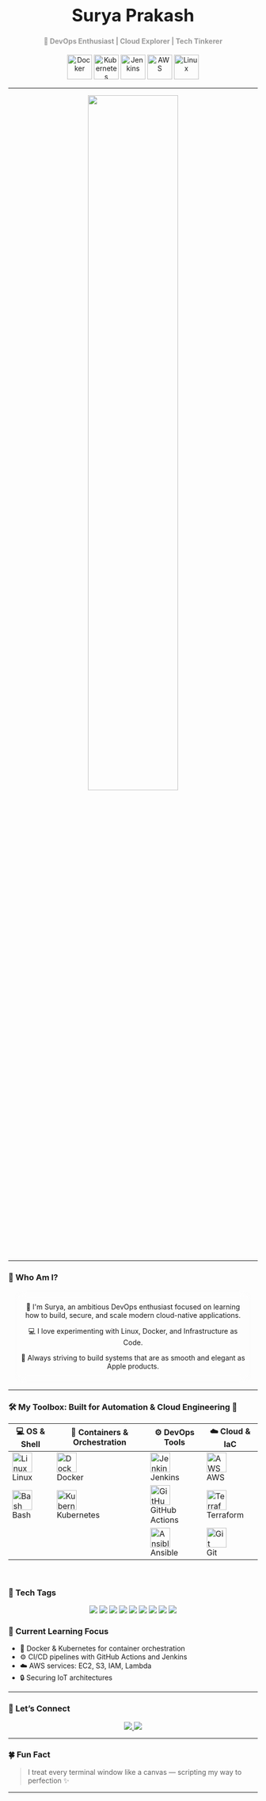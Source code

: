 <!-- Header -->
<div align="center">
  <h1 style="font-family: -apple-system, BlinkMacSystemFont, sans-serif; font-size: 2.5em;">Surya Prakash</h1>
  <h4 style="font-family: -apple-system; color: #999;">🚀 DevOps Enthusiast | Cloud Explorer | Tech Tinkerer</h4>
</div>

<!-- Dock Style Icons -->
<p align="center">
  <img src="https://cdn.jsdelivr.net/gh/devicons/devicon/icons/docker/docker-original.svg" height="50" title="Docker"/>
  <img src="https://cdn.jsdelivr.net/gh/devicons/devicon/icons/kubernetes/kubernetes-plain.svg" height="50" title="Kubernetes"/>
  <img src="https://cdn.jsdelivr.net/gh/devicons/devicon/icons/jenkins/jenkins-original.svg" height="50" title="Jenkins"/>
  <img src="https://skillicons.dev/icons?i=aws"height="50" title="AWS"/>
  <img src="https://cdn.jsdelivr.net/gh/devicons/devicon/icons/linux/linux-original.svg" height="50" title="Linux"/>
</p>

---

<!-- Glass Card -->
<div align="center">
  <img src="https://github-readme-stats.vercel.app/api?username=Surya-pkh&show_icons=true&theme=transparent&hide_border=true&custom_title=My%20DevOps%20Journey" width="60%"/>
</div>

---

### 🧩 Who Am I?

<div align="center" style="font-family: -apple-system; padding: 10px; border-radius: 15px; backdrop-filter: blur(10px); border: 1px solid rgba(255,255,255,0.2); background-color: rgba(255,255,255,0.05); width: 90%; margin: auto;">
  <p>
    👋 I'm Surya, an ambitious DevOps enthusiast focused on learning how to build, secure, and scale modern cloud-native applications.
  </p>
  <p>
    💻 I love experimenting with Linux, Docker, and Infrastructure as Code.
  </p>
  <p>
    🚀 Always striving to build systems that are as smooth and elegant as Apple products.
  </p>
</div>

---

### 🛠️ My Toolbox: Built for Automation & Cloud Engineering 🚀

<div align="center">

| 💻 OS & Shell | 🐳 Containers & Orchestration | ⚙️ DevOps Tools | ☁️ Cloud & IaC |
|--------------|-------------------------------|----------------|----------------|
| <img src="https://cdn.jsdelivr.net/gh/devicons/devicon/icons/linux/linux-original.svg" title="Linux" width="40" /> <br/> Linux | <img src="https://cdn.jsdelivr.net/gh/devicons/devicon/icons/docker/docker-original.svg" title="Docker" width="40" /> <br/> Docker | <img src="https://cdn.jsdelivr.net/gh/devicons/devicon/icons/jenkins/jenkins-original.svg" title="Jenkins" width="40" /> <br/> Jenkins | <img src="https://cdn.jsdelivr.net/gh/devicons/devicon/icons/amazonwebservices/amazonwebservices-original.svg" title="AWS" width="40" /> <br/> AWS |
| <img src="https://cdn.jsdelivr.net/gh/devicons/devicon/icons/bash/bash-original.svg" title="Bash" width="40" /> <br/> Bash | <img src="https://cdn.jsdelivr.net/gh/devicons/devicon/icons/kubernetes/kubernetes-plain.svg" title="Kubernetes" width="40" /> <br/> Kubernetes | <img src="https://cdn.jsdelivr.net/gh/devicons/devicon/icons/github/github-original.svg" title="GitHub Actions" width="40" /> <br/> GitHub Actions | <img src="https://cdn.jsdelivr.net/gh/devicons/devicon/icons/terraform/terraform-original.svg" title="Terraform" width="40" /> <br/> Terraform |
|              |                               | <img src="https://cdn.jsdelivr.net/gh/devicons/devicon/icons/ansible/ansible-original.svg" title="Ansible" width="40" /> <br/> Ansible | <img src="https://cdn.jsdelivr.net/gh/devicons/devicon/icons/git/git-original.svg" title="Git" width="40" /> <br/> Git |
</div>

<br/>

### 🔗 Tech Tags

<p align="center">
  <img src="https://img.shields.io/badge/Linux-000?style=for-the-badge&logo=linux&logoColor=white" />
  <img src="https://img.shields.io/badge/Docker-0db7ed?style=for-the-badge&logo=docker&logoColor=white" />
  <img src="https://img.shields.io/badge/Kubernetes-326CE5?style=for-the-badge&logo=kubernetes&logoColor=white" />
  <img src="https://img.shields.io/badge/Jenkins-D24939?style=for-the-badge&logo=jenkins&logoColor=white" />
  <img src="https://img.shields.io/badge/Ansible-EE0000?style=for-the-badge&logo=ansible&logoColor=white" />
  <img src="https://skillicons.dev/icons?i=aws?style=for-the-badge&logo=amazonaws&logoColor=white" />
  <img src="https://img.shields.io/badge/GitHub_Actions-2088FF?style=for-the-badge&logo=githubactions&logoColor=white" />
  <img src="https://img.shields.io/badge/Terraform-844FBA?style=for-the-badge&logo=terraform&logoColor=white" />
  <img src="https://img.shields.io/badge/Git-F05032?style=for-the-badge&logo=git&logoColor=white" />
</p>


### 🧠 Current Learning Focus

- 🐳 Docker & Kubernetes for container orchestration  
- ⚙️ CI/CD pipelines with GitHub Actions and Jenkins  
- ☁️ AWS services: EC2, S3, IAM, Lambda  
- 🔒 Securing IoT architectures  

---

### 💌 Let’s Connect

<p align="center">
  <a href="mailto:suryaprakash27032001@gmail.com">
    <img src="https://img.shields.io/badge/Email-Me-red?style=for-the-badge&logo=gmail&logoColor=white" />
  </a>
  <a href="https://github.com/Surya-pkh">
    <img src="https://img.shields.io/badge/GitHub-Visit-black?style=for-the-badge&logo=github" />
  </a>
</p>

---

### 🍀 Fun Fact

> I treat every terminal window like a canvas — scripting my way to perfection ✨

---

<!---
Surya-pkh/Surya-pkh is a ✨ special ✨ repository because its `README.md` (this file) appears on your GitHub profile.
You can click the Preview link to take a look at your changes.
--->
